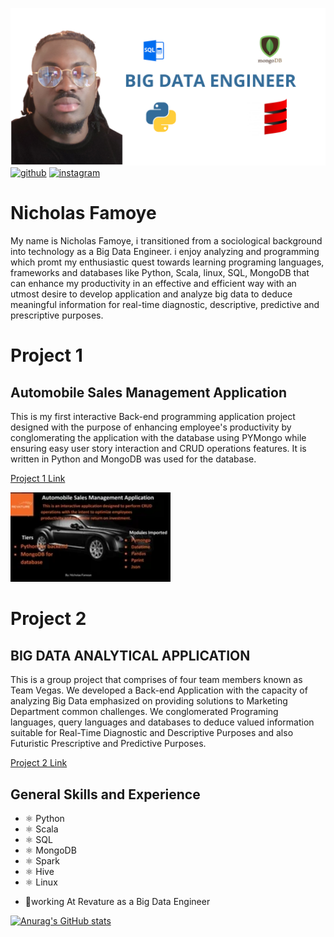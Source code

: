 ![Big Data Engineer](https://github.com/NickFamoye/NickFamoye/blob/main/Blue%20and%20yellow%20simple%20digital%20marketing%20banner%20(1).png)
[<img src='https://cdn.jsdelivr.net/npm/simple-icons@3.0.1/icons/github.svg' alt='github' height='40'>](https://github.com/NickFamoye)  [<img src='https://cdn.jsdelivr.net/npm/simple-icons@3.0.1/icons/instagram.svg' alt='instagram' height='40'>](https://www.instagram.com/the_famoye/) 

# Nicholas Famoye
My name is Nicholas Famoye, i transitioned from a sociological background into technology as a Big Data Engineer. i enjoy analyzing and programming which promt my enthusiastic quest towards learning programing languages, frameworks and databases like Python, Scala, linux, SQL, MongoDB that can enhance my productivity in an effective and efficient way with an utmost desire to develop application and analyze big data to deduce meaningful information for real-time diagnostic, descriptive, predictive and prescriptive purposes.

# Project 1

## Automobile Sales Management Application
This is  my first interactive Back-end programming application project designed with the purpose of enhancing employee's productivity by conglomerating the application  with the database using PYMongo while ensuring easy user story interaction and CRUD operations features. It is written in Python and MongoDB was used for the database.

[Project 1 Link](https://github.com/NickFamoye/Nick_Famoye/commit/64f59f10fbf41917402c61eb528023d8b55cb8fe#diff-0ac71c306a5e10029c76656606af8bb16ebb873a05b71f5c691ee5fbbddce319)

<img src="https://github.com/NickFamoye/NickFamoye/blob/main/Gif.webp" width="256" />

# Project 2

## BIG DATA ANALYTICAL APPLICATION

This is a group project that comprises of four team members known as Team Vegas. We developed a Back-end Application with the capacity of analyzing Big Data emphasized on providing solutions to Marketing Department common challenges. We conglomerated Programing languages, query languages and databases to deduce valued information suitable for Real-Time Diagnostic and Descriptive Purposes and also Futuristic Prescriptive and Predictive Purposes.

[Project 2 Link]( https://github.com/kgardea0/.RevProject2.git)  

## General Skills and Experience
* ⚛ Python 
* ⚛ Scala 
* ⚛ SQL
* ⚛ MongoDB
* ⚛ Spark
* ⚛ Hive 
* ⚛ Linux

- 🔭working At Revature as a Big Data Engineer


[![Anurag's GitHub stats](https://github-readme-stats.vercel.app/api?username=NickFamoye)](https://github.com/anuraghazra/github-readme-stats)
